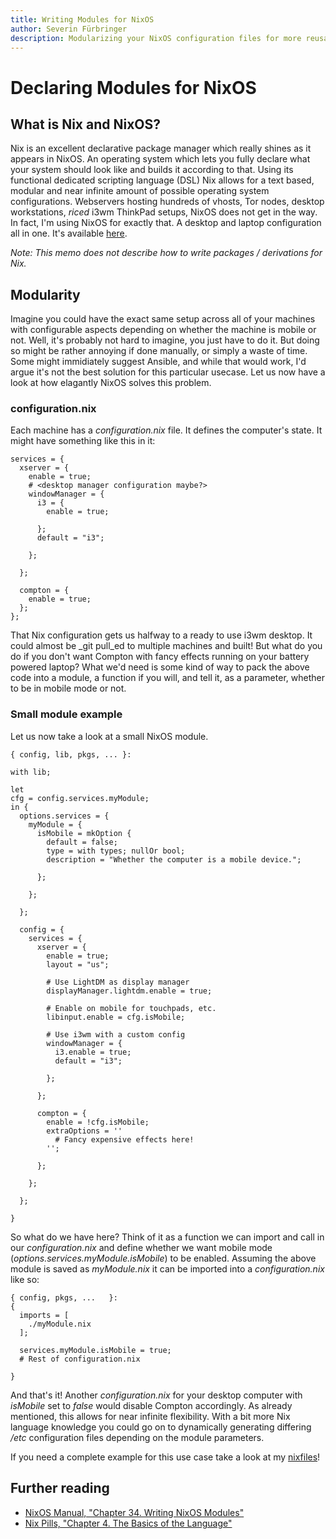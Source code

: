 ```yaml
---
title: Writing Modules for NixOS
author: Severin Fürbringer
description: Modularizing your NixOS configuration files for more reusability.
---
```


# Declaring Modules for NixOS
## What is Nix and NixOS?
Nix is an excellent declarative package manager which really shines as it appears in NixOS. An operating system which lets you fully declare what your system should look like and builds it according to that. Using its functional dedicated scripting language (DSL) Nix allows for a text based, modular and near infinite amount of possible operating system configurations. Webservers hosting hundreds of vhosts, Tor nodes, desktop workstations, _riced_ i3wm ThinkPad setups, NixOS does not get in the way.
In fact, I'm using NixOS for exactly that. A desktop and laptop configuration all in one. It's available [here](https://github.com/fuerbringer/nixfiles).

_Note: This memo does not describe how to write packages / derivations for Nix._

## Modularity
Imagine you could have the exact same setup across all of your machines with configurable aspects depending on whether the machine is mobile or not. Well, it's probably not hard to imagine, you just have to do it. But doing so might be rather annoying if done manually, or simply a waste of time. Some might immidiately suggest Ansible, and while that would work, I'd argue it's not the best solution for this particular usecase. Let us now have a look at how elagantly NixOS solves this problem.
### configuration.nix
Each machine has a _configuration.nix_ file. It defines the computer's state. It might have something like this in it:

```
services = {
  xserver = {
    enable = true;
    # <desktop manager configuration maybe?>
    windowManager = {
      i3 = {
        enable = true;

      };
      default = "i3";

    };

  };

  compton = {
    enable = true;
  };
};
```

That Nix configuration gets us halfway to a ready to use i3wm desktop. It could almost be _git pull_ed to multiple machines and built! But what do you do if you don't want Compton with fancy effects running on your battery powered laptop? What we'd need is some kind of way to pack the above code into a module, a function if you will, and tell it, as a parameter, whether to be in mobile mode or not.
### Small module example
Let us now take a look at a small NixOS module.

```
{ config, lib, pkgs, ... }:

with lib; 

let
cfg = config.services.myModule;
in {
  options.services = {
    myModule = {
      isMobile = mkOption {
        default = false;
        type = with types; nullOr bool;
        description = "Whether the computer is a mobile device.";

      };

    };

  };

  config = {
    services = {
      xserver = {
        enable = true;
        layout = "us";

        # Use LightDM as display manager
        displayManager.lightdm.enable = true;

        # Enable on mobile for touchpads, etc.
        libinput.enable = cfg.isMobile;

        # Use i3wm with a custom config
        windowManager = {
          i3.enable = true;
          default = "i3";

        };

      };

      compton = {
        enable = !cfg.isMobile;
        extraOptions = ''
          # Fancy expensive effects here!
        '';

      };

    };

  };

}
```

So what do we have here? Think of it as a function we can import and call in our _configuration.nix_ and define whether we want mobile mode (_options.services.myModule.isMobile_) to be enabled. Assuming the above module is saved as _myModule.nix_ it can be imported into a _configuration.nix_ like so:

```
{ config, pkgs, ...   }:
{
  imports = [
    ./myModule.nix
  ];

  services.myModule.isMobile = true;
  # Rest of configuration.nix

}
```

And that's it! Another _configuration.nix_ for your desktop computer with _isMobile_ set to _false_ would disable Compton accordingly. As already mentioned, this allows for near infinite flexibility. With a bit more Nix language knowledge you could go on to dynamically generating differing _/etc_ configuration files depending on the module parameters.

If you need a complete example for this use case take a look at my [nixfiles](https://github.com/fuerbringer/nixfiles)!

## Further reading
- [NixOS Manual, "Chapter 34. Writing NixOS Modules"](https://nixos.org/nixos/manual/index.html#sec-writing-modules)
- [Nix Pills, "Chapter 4. The Basics of the Language"](https://nixos.org/nixos/nix-pills/basics-of-language.html)
